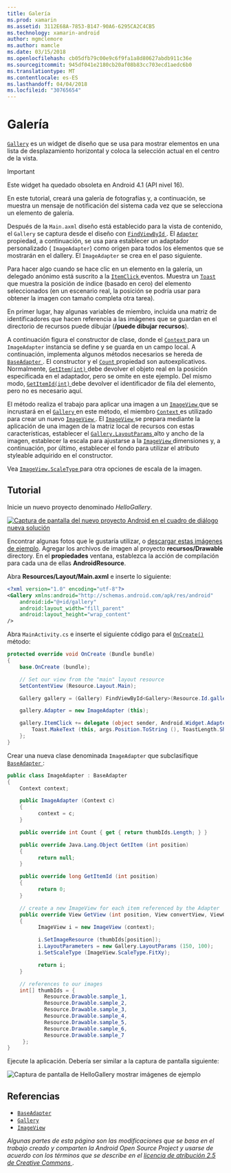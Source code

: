 ```yaml
---
title: Galería
ms.prod: xamarin
ms.assetid: 3112E68A-7853-B147-90A6-6295CA2C4CB5
ms.technology: xamarin-android
author: mgmclemore
ms.author: mamcle
ms.date: 03/15/2018
ms.openlocfilehash: cb05dfb79c00e9c6f9fa1a8d80627abdb911c36e
ms.sourcegitcommit: 945df041e2180cb20af08b83cc703ecd1aedc6b0
ms.translationtype: MT
ms.contentlocale: es-ES
ms.lasthandoff: 04/04/2018
ms.locfileid: "30765654"
---
```

# <a name="gallery"></a>Galería

[`Gallery`](https://developer.xamarin.com/api/type/Android.Widget.Gallery/) es un widget de diseño que se usa para mostrar elementos en una lista de desplazamiento horizontal y coloca la selección actual en el centro de la vista.

> [!IMPORTANT]
> Este widget ha quedado obsoleta en Android 4.1 (API nivel 16). 

En este tutorial, creará una galería de fotografías y, a continuación, se muestra un mensaje de notificación del sistema cada vez que se selecciona un elemento de galería.

Después de la `Main.axml` diseño está establecido para la vista de contenido, el `Gallery` se captura desde el diseño con [ `FindViewById` ](https://developer.xamarin.com/api/member/Android.App.Activity.FindViewById/p/System.Int32/).
El [ `Adapter` ](https://developer.xamarin.com/api/property/Android.Widget.AdapterView.RawAdapter/) propiedad, a continuación, se usa para establecer un adaptador personalizado ( `ImageAdapter`) como origen para todos los elementos que se mostrarán en el dallery. El `ImageAdapter` se crea en el paso siguiente.

Para hacer algo cuando se hace clic en un elemento en la galería, un delegado anónimo está suscrito a la [ `ItemClick` ](https://developer.xamarin.com/api/event/Android.Widget.AdapterView.ItemClick/) eventos. Muestra un [ `Toast` ](https://developer.xamarin.com/api/type/Android.Widget.Toast/) que muestra la posición de índice (basado en cero) del elemento seleccionados (en un escenario real, la posición se podría usar para obtener la imagen con tamaño completa otra tarea).

En primer lugar, hay algunas variables de miembro, incluida una matriz de identificadores que hacen referencia a las imágenes que se guardan en el directorio de recursos puede dibujar (**/puede dibujar recursos**).

A continuación figura el constructor de clase, donde el [ `Context` ](https://developer.xamarin.com/api/type/Android.Content.Context/) para un `ImageAdapter` instancia se define y se guarda en un campo local.
A continuación, implementa algunos métodos necesarios se hereda de [ `BaseAdapter` ](https://developer.xamarin.com/api/type/Android.Widget.BaseAdapter/).
El constructor y el [ `Count` ](https://developer.xamarin.com/api/property/Android.Widget.BaseAdapter.Count/) propiedad son autoexplicativos. Normalmente, [ `GetItem(int)` ](https://developer.xamarin.com/api/member/Android.Widget.BaseAdapter.GetItem/p/System.Int32/) debe devolver el objeto real en la posición especificada en el adaptador, pero se omite en este ejemplo. Del mismo modo, [ `GetItemId(int)` ](https://developer.xamarin.com/api/member/Android.Widget.BaseAdapter.GetItemId/p/System.Int32/) debe devolver el identificador de fila del elemento, pero no es necesario aquí.

El método realiza el trabajo para aplicar una imagen a un [ `ImageView` ](https://developer.xamarin.com/api/type/Android.Widget.ImageView/) que se incrustará en el [ `Gallery` ](https://developer.xamarin.com/api/type/Android.Widget.Gallery/) en este método, el miembro [ `Context` ](https://developer.xamarin.com/api/type/Android.Content.Context/) es utilizado para crear un nuevo [ `ImageView` ](https://developer.xamarin.com/api/type/Android.Widget.ImageView/).
El [ `ImageView` ](https://developer.xamarin.com/api/type/Android.Widget.ImageView/) se prepara mediante la aplicación de una imagen de la matriz local de recursos con estas características, establecer el [ `Gallery.LayoutParams` ](https://developer.xamarin.com/api/type/Android.Widget.Gallery+LayoutParams/) alto y ancho de la imagen, establecer la escala para ajustarse a la [ `ImageView` ](https://developer.xamarin.com/api/type/Android.Widget.ImageView/) dimensiones y, a continuación, por último, establecer el fondo para utilizar el atributo styleable adquirido en el constructor.

Vea [ `ImageView.ScaleType` ](https://developer.xamarin.com/api/type/Android.Widget.ImageView+ScaleType/) para otra opciones de escala de la imagen.

## <a name="walkthrough"></a>Tutorial

Inicie un nuevo proyecto denominado *HelloGallery*.

[![Captura de pantalla del nuevo proyecto Android en el cuadro de diálogo nueva solución](gallery-images/hellogallery1-sml.png)](gallery-images/hellogallery1.png#lightbox)

Encontrar algunas fotos que le gustaría utilizar, o [descargar estas imágenes de ejemplo](http://developer.android.com/shareables/sample_images.zip).
Agregar los archivos de imagen al proyecto **recursos/Drawable** directory. En el **propiedades** ventana, establezca la acción de compilación para cada una de ellas **AndroidResource**.

Abra **Resources/Layout/Main.axml** e inserte lo siguiente:

```xml
<?xml version="1.0" encoding="utf-8"?>
<Gallery xmlns:android="http://schemas.android.com/apk/res/android"
    android:id="@+id/gallery"
    android:layout_width="fill_parent"
    android:layout_height="wrap_content"
/>
```

Abra `MainActivity.cs` e inserte el siguiente código para el [ `OnCreate()` ](https://developer.xamarin.com/api/member/Android.App.Activity.OnCreate/p/Android.OS.Bundle/) método:

```csharp
protected override void OnCreate (Bundle bundle)
{
    base.OnCreate (bundle);

    // Set our view from the "main" layout resource
    SetContentView (Resource.Layout.Main);

    Gallery gallery = (Gallery) FindViewById<Gallery>(Resource.Id.gallery);

    gallery.Adapter = new ImageAdapter (this);

    gallery.ItemClick += delegate (object sender, Android.Widget.AdapterView.ItemClickEventArgs args) {
        Toast.MakeText (this, args.Position.ToString (), ToastLength.Short).Show ();
    };
}
```

Crear una nueva clase denominada `ImageAdapter` que subclasifique [ `BaseAdapter` ](https://developer.xamarin.com/api/type/Android.Widget.BaseAdapter/):

```csharp
public class ImageAdapter : BaseAdapter
{
    Context context;

    public ImageAdapter (Context c)
    {
          context = c;
    }

    public override int Count { get { return thumbIds.Length; } }

    public override Java.Lang.Object GetItem (int position)
    {
          return null;
    }

    public override long GetItemId (int position)
    {
          return 0;
    }

    // create a new ImageView for each item referenced by the Adapter
    public override View GetView (int position, View convertView, ViewGroup parent)
    {
          ImageView i = new ImageView (context);

          i.SetImageResource (thumbIds[position]);
          i.LayoutParameters = new Gallery.LayoutParams (150, 100);
          i.SetScaleType (ImageView.ScaleType.FitXy);

          return i;
    }

    // references to our images
    int[] thumbIds = {
            Resource.Drawable.sample_1,
            Resource.Drawable.sample_2,
            Resource.Drawable.sample_3,
            Resource.Drawable.sample_4,
            Resource.Drawable.sample_5,
            Resource.Drawable.sample_6,
            Resource.Drawable.sample_7
     };
}

```

Ejecute la aplicación. Debería ser similar a la captura de pantalla siguiente:

![Captura de pantalla de HelloGallery mostrar imágenes de ejemplo](gallery-images/hellogallery3.png)



## <a name="references"></a>Referencias

-   [`BaseAdapter`](https://developer.xamarin.com/api/type/Android.Widget.BaseAdapter/)
-   [`Gallery`](https://developer.xamarin.com/api/type/Android.Widget.Gallery/)
-   [`ImageView`](https://developer.xamarin.com/api/type/Android.Widget.ImageView/)

*Algunas partes de esta página son las modificaciones que se basa en el trabajo creado y comparten la Android Open Source Project y usarse de acuerdo con los términos que se describe en el*
[*licencia de atribución 2.5 de Creative Commons* ](http://creativecommons.org/licenses/by/2.5/).


